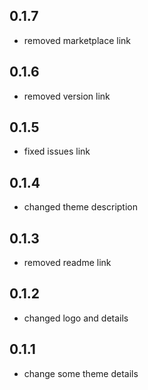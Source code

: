 ## 0.1.7

- removed marketplace link

## 0.1.6

- removed version link

## 0.1.5

- fixed issues link

## 0.1.4

- changed theme description

## 0.1.3

- removed readme link

## 0.1.2

- changed logo and details

## 0.1.1

- change some theme details